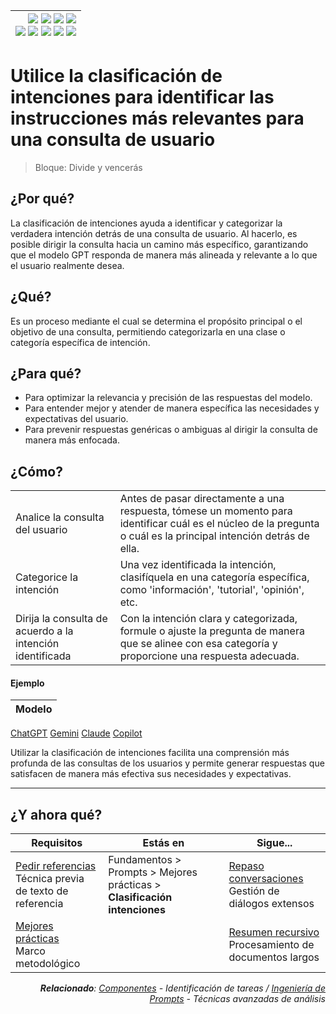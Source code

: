 <div align=right>

|[![](https://img.shields.io/badge/-Inicio-FFF?style=flat&logo=Emlakjet&logoColor=black)](/README.md) [![](https://img.shields.io/badge/-Introducción-FFF?style=flat&logo=abbrobotstudio&logoColor=black)](/documentos/intro.md) [![](https://img.shields.io/badge/-Modelos_de_lenguaje-FFF?style=flat&logo=LiveChat&logoColor=black)](/documentos/LLMs.md) [![](https://img.shields.io/badge/-Panorámica-FFF?style=flat&logo=openstreetmap&logoColor=black)](/documentos/panoramica.md)<br>  [![](https://img.shields.io/badge/-Prompts-FFF?style=flat&logo=Proton&logoColor=black)](/documentos/prompts/README.md) [![](https://img.shields.io/badge/-Ing,_de_prompts-FFF?style=flat&logo=googleearthengine&logoColor=black)](/documentos/ingenieriaDePrompts/README.md) [![](https://img.shields.io/badge/-Patrones-FFF?style=flat&logo=textpattern&logoColor=black)](/documentos/ingenieriaDePrompts/patrones/README.md) [![](https://img.shields.io/badge/8vP-FFF?style=flat&logo=v8&logoColor=black)](/documentos/prompts/mejoresPracticas/8virtudesDelPrompting.md) [![](https://img.shields.io/badge/-Casos_de_uso-FFF?style=flat&logo=gitbook&logoColor=black)](/documentos/casosDeUso/README.md)|
|-:|

</div>

# Utilice la clasificación de intenciones para identificar las instrucciones más relevantes para una consulta de usuario

> Bloque: Divide y vencerás

## ¿Por qué?

La clasificación de intenciones ayuda a identificar y categorizar la verdadera intención detrás de una consulta de usuario. Al hacerlo, es posible dirigir la consulta hacia un camino más específico, garantizando que el modelo GPT responda de manera más alineada y relevante a lo que el usuario realmente desea.

## ¿Qué?

Es un proceso mediante el cual se determina el propósito principal o el objetivo de una consulta, permitiendo categorizarla en una clase o categoría específica de intención.

## ¿Para qué?

- Para optimizar la relevancia y precisión de las respuestas del modelo.
- Para entender mejor y atender de manera específica las necesidades y expectativas del usuario.
- Para prevenir respuestas genéricas o ambiguas al dirigir la consulta de manera más enfocada.

## ¿Cómo?

|||
|-|-|
Analice la consulta del usuario|Antes de pasar directamente a una respuesta, tómese un momento para identificar cuál es el núcleo de la pregunta o cuál es la principal intención detrás de ella.
Categorice la intención|Una vez identificada la intención, clasifíquela en una categoría específica, como 'información', 'tutorial', 'opinión', etc.
Dirija la consulta de acuerdo a la intención identificada|Con la intención clara y categorizada, formule o ajuste la pregunta de manera que se alinee con esa categoría y proporcione una respuesta adecuada.

#### Ejemplo

|Modelo|
|-|
[ChatGPT](https://chat.openai.com/share/4d93a838-8197-484e-8d19-59a2e14426ec)
[Gemini]()
[Claude]()
[Copilot]()

Utilizar la clasificación de intenciones facilita una comprensión más profunda de las consultas de los usuarios y permite generar respuestas que satisfacen de manera más efectiva sus necesidades y expectativas.

---

## ¿Y ahora qué?

<div align=right>

|Requisitos|Estás en|Sigue...|
|-|-|-|
|[Pedir referencias](pideReferencias.md)<br>Técnica previa de texto de referencia|Fundamentos > Prompts > Mejores prácticas > **Clasificación intenciones**|[Repaso conversaciones](repasoDeVezEnCuando.md)<br>Gestión de diálogos extensos
|[Mejores prácticas](README.md)<br>Marco metodológico||[Resumen recursivo](resumenDeResumen.md)<br>Procesamiento de documentos largos

<i>**Relacionado**: [Componentes](../componentes.md) - Identificación de tareas / [Ingeniería de Prompts](../../ingenieriaDePrompts/README.md) - Técnicas avanzadas de análisis</i>

</div>